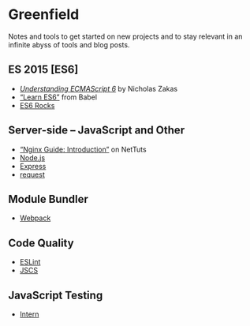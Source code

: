 # Greenfield
Notes and tools to get started on new projects and to stay relevant in an infinite abyss of tools and blog posts.

## ES 2015 [ES6]
* [_Understanding ECMAScript 6_](https://leanpub.com/understandinges6/read) by Nicholas Zakas
* [“Learn ES6”](http://babeljs.io/docs/learn-es6/) from Babel
* [ES6 Rocks](http://es6rocks.com/)


## Server-side – JavaScript and Other
* [“Nginx Guide: Introduction”](http://code.tutsplus.com/articles/nginx-guide-introduction--cms-21877) on NetTuts
* [Node.js](https://nodejs.org/)
* [Express](http://expressjs.com/)
* [request](https://www.npmjs.com/package/request)


## Module Bundler
* [Webpack](http://webpack.github.io/)


## Code Quality
* [ESLint](http://eslint.org/)
* [JSCS](http://jscs.info/)


## JavaScript Testing
* [Intern](https://theintern.github.io/)
